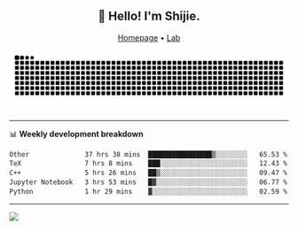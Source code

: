 <h2 align="center">👋 Hello! I'm Shijie.</h2>
<p align="center">
  <a href="https://xu-shi-jie.github.io"> Homepage</a> •
  <a href="https://onodalab.ees.hokudai.ac.jp"> Lab </a>
</p>

![Snake animation](https://github.com/xu-shi-jie/xu-shi-jie/blob/output/github-snake.svg)


-------

📊 **Weekly development breakdown**
<!--START_SECTION:waka-->

```txt
Other              37 hrs 38 mins  ████████████████▒░░░░░░░░   65.53 %
TeX                7 hrs 8 mins    ███░░░░░░░░░░░░░░░░░░░░░░   12.43 %
C++                5 hrs 26 mins   ██▒░░░░░░░░░░░░░░░░░░░░░░   09.47 %
Jupyter Notebook   3 hrs 53 mins   █▓░░░░░░░░░░░░░░░░░░░░░░░   06.77 %
Python             1 hr 29 mins    ▓░░░░░░░░░░░░░░░░░░░░░░░░   02.59 %
```

<!--END_SECTION:waka-->

-------
![](https://komarev.com/ghpvc/?username=xu-shi-jie&style=flat-square&color=blue) 
